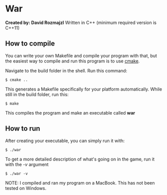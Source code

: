 # War
**Created by: David Rozmajzl**
Written in C++ (minimum required version is C++11)

## How to compile
You can write your own Makefile and compile your program with that, but the easiest way to compile and run this program is to use [cmake](https://cmake.org/download/).

Navigate to the build folder in the shell. Run this command:

    $ cmake ..

This generates a Makefile specifically for your platform automatically. While still in the build folder,
run this:
    
    $ make

This compiles the program and make an executable called **war**

## How to run
After creating your executable, you can simply run it with:

    $ ./war

To get a more detailed description of what's going on in the game, run it with the *-v* argument

    $ ./war -v


NOTE: I compiled and ran my program on a MacBook. This has not been tested
      on Windows.
